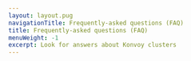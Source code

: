 ```yaml
---
layout: layout.pug
navigationTitle: Frequently-asked questions (FAQ)
title: Frequently-asked questions (FAQ)
menuWeight: -1
excerpt: Look for answers about Konvoy clusters
---
```

